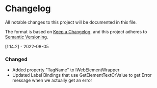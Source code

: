 # Changelog
All notable changes to this project will be documented in this file.

The format is based on [Keep a Changelog](https://keepachangelog.com/en/1.0.0/),
and this project adheres to [Semantic Versioning](https://semver.org/spec/v2.0.0.html).

[1.14.2] - 2022-08-05
### Changed
- Added property "TagName" to IWebElementWrapper
- Updated Label Bindings that use GetElementTextOrValue to get Error message when we actually get an error